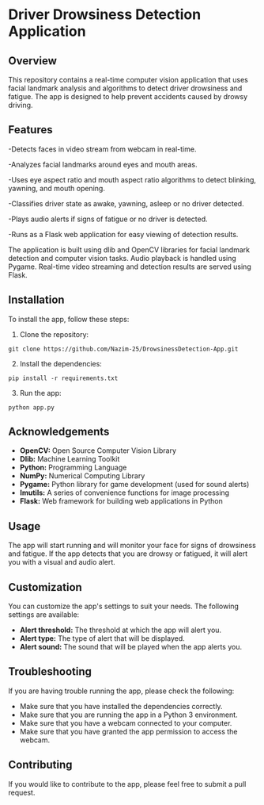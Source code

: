 # Driver Drowsiness Detection Application

## Overview
This repository contains a real-time computer vision application that uses facial landmark analysis and algorithms to detect driver drowsiness and fatigue. The app is designed to help prevent accidents caused by drowsy driving.

## Features

-Detects faces in video stream from webcam in real-time.

-Analyzes facial landmarks around eyes and mouth areas.

-Uses eye aspect ratio and mouth aspect ratio algorithms to detect blinking, yawning, and mouth opening.

-Classifies driver state as awake, yawning, asleep or no driver detected.

-Plays audio alerts if signs of fatigue or no driver is detected.

-Runs as a Flask web application for easy viewing of detection results.


The application is built using dlib and OpenCV libraries for facial landmark detection and computer vision tasks. Audio playback is handled using Pygame. Real-time video streaming and detection results are served using Flask.

## Installation

To install the app, follow these steps:

1. Clone the repository:

```
git clone https://github.com/Nazim-25/DrowsinessDetection-App.git
```

2. Install the dependencies:

```
pip install -r requirements.txt
```

3. Run the app:

```
python app.py
```

## Acknowledgements
* **OpenCV:** Open Source Computer Vision Library
* **Dlib:** Machine Learning Toolkit
* **Python:** Programming Language
* **NumPy:** Numerical Computing Library
* **Pygame:** Python library for game development (used for sound alerts)
* **Imutils:**  A series of convenience functions for image processing
* **Flask:** Web framework for building web applications in Python

## Usage

The app will start running and will monitor your face for signs of drowsiness and fatigue. If the app detects that you are drowsy or fatigued, it will alert you with a visual and audio alert.

## Customization

You can customize the app's settings to suit your needs. The following settings are available:

* **Alert threshold:** The threshold at which the app will alert you.
* **Alert type:** The type of alert that will be displayed.
* **Alert sound:** The sound that will be played when the app alerts you.

## Troubleshooting

If you are having trouble running the app, please check the following:

* Make sure that you have installed the dependencies correctly.
* Make sure that you are running the app in a Python 3 environment.
* Make sure that you have a webcam connected to your computer.
* Make sure that you have granted the app permission to access the webcam.

## Contributing

If you would like to contribute to the app, please feel free to submit a pull request.


